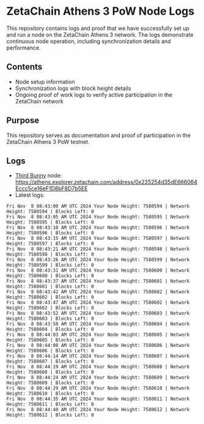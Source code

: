 # ZetaChain Athens 3 PoW Node Logs
This repository contains logs and proof that we have successfully set up and run a node on the ZetaChain Athens 3 network. The logs demonstrate continuous node operation, including synchronization details and performance.

## Contents
- Node setup information
- Synchronization logs with block height details
- Ongoing proof of work logs to verify active participation in the ZetaChain network

## Purpose
This repository serves as documentation and proof of participation in the ZetaChain Athens 3 PoW testnet.

## Logs

- [Third Bunny](https://thirdbunny.xyz/) node: https://athens.explorer.zetachain.com/address/0x225254d35dE666064Eccc5ce16eF1D8bF8D7b5EE
- Latest logs:
```
Fri Nov  8 08:43:00 AM UTC 2024 Your Node Height: 7580594 | Network Height: 7580594 | Blocks Left: 0
Fri Nov  8 08:43:05 AM UTC 2024 Your Node Height: 7580595 | Network Height: 7580595 | Blocks Left: 0
Fri Nov  8 08:43:10 AM UTC 2024 Your Node Height: 7580596 | Network Height: 7580596 | Blocks Left: 0
Fri Nov  8 08:43:15 AM UTC 2024 Your Node Height: 7580597 | Network Height: 7580597 | Blocks Left: 0
Fri Nov  8 08:43:21 AM UTC 2024 Your Node Height: 7580598 | Network Height: 7580598 | Blocks Left: 0
Fri Nov  8 08:43:26 AM UTC 2024 Your Node Height: 7580599 | Network Height: 7580599 | Blocks Left: 0
Fri Nov  8 08:43:31 AM UTC 2024 Your Node Height: 7580600 | Network Height: 7580600 | Blocks Left: 0
Fri Nov  8 08:43:37 AM UTC 2024 Your Node Height: 7580601 | Network Height: 7580601 | Blocks Left: 0
Fri Nov  8 08:43:42 AM UTC 2024 Your Node Height: 7580602 | Network Height: 7580602 | Blocks Left: 0
Fri Nov  8 08:43:47 AM UTC 2024 Your Node Height: 7580602 | Network Height: 7580602 | Blocks Left: 0
Fri Nov  8 08:43:52 AM UTC 2024 Your Node Height: 7580603 | Network Height: 7580603 | Blocks Left: 0
Fri Nov  8 08:43:58 AM UTC 2024 Your Node Height: 7580604 | Network Height: 7580604 | Blocks Left: 0
Fri Nov  8 08:44:03 AM UTC 2024 Your Node Height: 7580605 | Network Height: 7580605 | Blocks Left: 0
Fri Nov  8 08:44:08 AM UTC 2024 Your Node Height: 7580606 | Network Height: 7580606 | Blocks Left: 0
Fri Nov  8 08:44:14 AM UTC 2024 Your Node Height: 7580607 | Network Height: 7580607 | Blocks Left: 0
Fri Nov  8 08:44:19 AM UTC 2024 Your Node Height: 7580608 | Network Height: 7580608 | Blocks Left: 0
Fri Nov  8 08:44:24 AM UTC 2024 Your Node Height: 7580609 | Network Height: 7580609 | Blocks Left: 0
Fri Nov  8 08:44:29 AM UTC 2024 Your Node Height: 7580610 | Network Height: 7580610 | Blocks Left: 0
Fri Nov  8 08:44:35 AM UTC 2024 Your Node Height: 7580611 | Network Height: 7580611 | Blocks Left: 0
Fri Nov  8 08:44:40 AM UTC 2024 Your Node Height: 7580612 | Network Height: 7580612 | Blocks Left: 0
```
